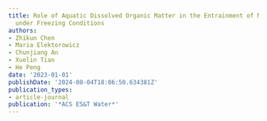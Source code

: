 ```yaml
---
title: Role of Aquatic Dissolved Organic Matter in the Entrainment of Microplastics
  under Freezing Conditions
authors:
- Zhikun Chen
- Maria Elektorowicz
- Chunjiang An
- Xuelin Tian
- He Peng
date: '2023-01-01'
publishDate: '2024-08-04T18:06:50.634381Z'
publication_types:
- article-journal
publication: '*ACS ES&T Water*'
---
```

